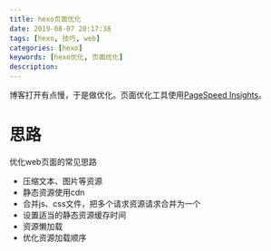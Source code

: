 ```yaml
---
title: hexo页面优化
date: 2019-08-07 20:17:38
tags: [hexo, 技巧, web]
categories: [hexo]
keywords: [hexo优化, 页面优化]
description:
---
```


博客打开有点慢，于是做优化。页面优化工具使用[PageSpeed Insights](https://developers.google.com/speed/pagespeed/insights/)。

# 思路

优化web页面的常见思路
- 压缩文本、图片等资源
- 静态资源使用cdn
- 合并js、css文件，把多个请求资源请求合并为一个
- 设置适当的静态资源缓存时间
- 资源懒加载
- 优化资源加载顺序

<!-- more ->

# 图片优化

## 文章图片

平时文章的图片都是png格式，并且使用tinypng.com优化过，因此除非改为webp，否则优化空间不大。
一旦改了图片格式，还要修改md文件，需要写脚本实现。目前来说产出投入比不高。以后有空再搞。

## 背景图

原来的背景图网上找来的，很大，1.6MB，即使使用cdn加载也要快1s。是优化的首要对象。查看背景图，大小是`4096 x 2315`，支持4K。。。但是目前4K未普及，直接缩小50%的尺寸！
这里安利一个在线图片工具，https://squoosh.app/ ，有多种格式、算法、参数可以选择。
最终的jpg是87KB，如果转换webp，可以缩小到56KB。但是路过图床不支持webp格式，于是选择输出png，再保存到图床。

**优化效果：背景图大小从1.6MB变为87KB。**

## avatar

头像是从微信复制过来的。尺寸`960 x 960`，大小105KB。对于头像来说，实在太大。缩放大小，再转换webp格式，8KB不到。
**优化效果：头像大小从105KB变为8KB。**

## 图片懒加载

首页文章比较多，默认下载所有图片，导致加载瀑布时间变长。理想的情况是，只加载前面的图片，往下滚动再加载新的图片、或者在空闲时自动加载图片，实现图片的懒加载。
这里使用的`hexo-lazyload-image`
```
npm install hexo-lazyload-image --save
```
然后在项目的`_config.yml`增加配置
```yml
lazyload:
  enable: true 
  onlypost: false
  loadingImg: # eg ./images/loading.gif 
```
**优化效果：首页图片加载数量减少一半以上。**

但是这个插件有不足，滚动之后自动加载图片比较慢。。。通常要1到3秒才显示。

# 内容压缩

hexo默认生成的html，有很多空行和空格。


![文章未压缩.png](文章未压缩.png)


默认带的css、js也是存在压缩的空间。这里使用`hexo-neat`插件
```
npm install hexo-neat --save
```
然后在项目的`_config.yml`增加配置
```yml
# 文件压缩，设置一些需要跳过的文件 
# hexo-neat
neat_enable: true
# 压缩 html
neat_html:
  enable: true
  exclude:
# 压缩 css
neat_css:
  enable: true
  exclude:
    - '**/*.min.css'
# 压缩 js
neat_js:
  enable: true
  mangle: true
  output:
  compress:
  exclude:
    - '**/*.min.js'
    - '**/index.js'
```
注意要跳过一些已经压缩了的文件。另外，不要忽略`swig`、`md`文件。安装hexo-neat之后，`hexo g`会自动压缩文件，时间变长


![hexo-neat压缩.png](hexo-neat压缩.png)



**优化效果：文章大小减少1/3以上。**

# cdn优化

默认从站点加载css、js资源。其实hexo next提供了jquery、fancybox等库的cdn路径。具体在next的`_config.yml`查找就是了。
next默认提供的有cloudfare、jsdelivr，感觉cloudfare要快些。

从加载路径发现统计访问人数的不蒜子`https://busuanzi.ibruce.info/`的js文件没有做缓存。网上找到一个js的cdn路径`https://cdn.jsdelivr.net/npm/busuanzi@2.3.0/bsz.pure.mini.js`，修改文件在`\themes\next\layout\_third-party\analytics\busuanzi-counter.swig`。



![缓存策略.png](缓存策略.png)


另外发现github pages的静态资源缓存时间是10min。

**优化效果：公共基础库从cdn下载，减少五六个http请求**

# 字体优化

>利用 font-display 这项 CSS 功能，确保文本在网页字体加载期间始终对用户可见。


![fontawesome.png](fontawesome.png)


这个不知道怎么优化，以后再研究。

# 优化效果



![desktop.png](desktop.png)


速度明显比以前快了😄

# 小结

用到的插件别忘了更新`.travis.yml`
```yml
install:
  - npm install -g hexo --save
  - npm install hexo-lazyload-image --save
  - npm install hexo-neat --save
```
